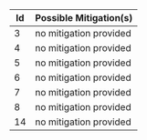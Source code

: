 |Id |Possible Mitigation(s)|
|----|-----------------------|
|3|no mitigation provided|
|4|no mitigation provided|
|5|no mitigation provided|
|6|no mitigation provided|
|7|no mitigation provided|
|8|no mitigation provided|
|14|no mitigation provided|
